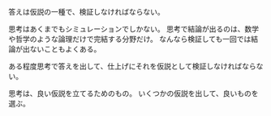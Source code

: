 答えは仮説の一種で、検証しなければならない。

思考はあくまでもシミュレーションでしかない。
思考で結論が出るのは、数学や哲学のような論理だけで完結する分野だけ。
なんなら検証しても一回では結論が出ないこともよくある。

ある程度思考で答えを出して、仕上げにそれを仮説として検証しなければならない。

思考は、良い仮説を立てるためのもの。
いくつかの仮説を出して、良いものを選ぶ。
